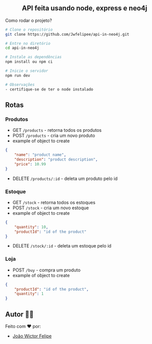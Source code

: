<h2 align="center"> API feita usando node, express e neo4j </h2>
<p>
 Como rodar o projeto?
</p>

```bash
# Clone o repositório
git clone https://github.com/Jwfelipee/api-in-neo4j.git

# Entre no diretório
cd api-in-neo4j

# Instale as dependências
npm install ou npm ci

# Inicie o servidor
npm run dev

# Observações
- certifique-se de ter o node instalado
```

## Rotas

### Produtos
- GET `/products` - retorna todos os produtos
- POST `/products` - cria um novo produto
- example of object to create
```json
{
	"name": "product name",
	"description": "product description",
	"price": 10.99
}
```
- DELETE `/products/:id` - deleta um produto pelo id

### Estoque
- GET `/stock` - retorna todos os estoques
- POST `/stock` - cria um novo estoque
- example of object to create
```json
{
	"quantity": 10,
	"productId": "id of the product"
}
```
- DELETE `/stock/:id` - deleta um estoque pelo id

### Loja
- POST `/buy` - compra um produto
- example of object to create
```json
{
	"productId": "id of the product",
	"quantity": 1
}
```

## Autor 🧑🏽
Feito com ❤️ por:
- [João Wictor Felipe](https://github.com/Jwfelipee/)
